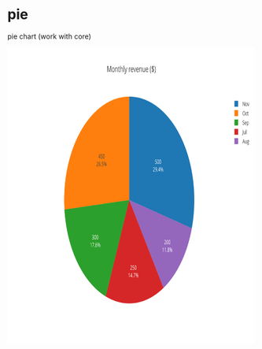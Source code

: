 # pie
pie chart (work with core)

[<img src="https://raw.githubusercontent.com/calcuis/pie/master/Pie.svg" width="800" height="600">](https://github.com/calcuis/pie/blob/main/Pie.svg)
